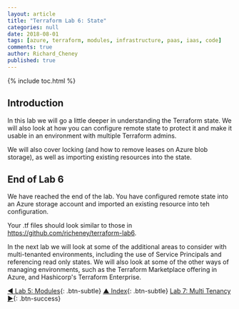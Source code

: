 ```yaml
---
layout: article
title: "Terraform Lab 6: State"
categories: null
date: 2018-08-01
tags: [azure, terraform, modules, infrastructure, paas, iaas, code]
comments: true
author: Richard_Cheney
published: true
---
```


{% include toc.html %}

## Introduction

In this lab we will go a little deeper in understanding the Terraform state. We will also look at how you can configure remote state to protect it and make it usable in an environment with multiple Terraform admins.

We will also cover locking (and how to remove leases on Azure blob storage), as well as importing existing resources into the state.

## End of Lab 6

We have reached the end of the lab. You have configured remote state into an Azure storage account and imported an existing resource into teh configuration.

Your .tf files should look similar to those in <https://github.com/richeney/terraform-lab6>.

In the next lab we will look at some of the additional areas to consider with multi-tenanted environments, including the use of Service Principals and referencing read only states.  We will also look at some of the other ways of managing environments, such as the Terraform Marketplace offering in Azure, and Hashicorp's Terraform Enterprise.

[◄ Lab 5: Modules](../lab5){: .btn-subtle} [▲ Index](../#lab-contents){: .btn-subtle} [Lab 7: Multi Tenancy ►](../lab7){: .btn-success}